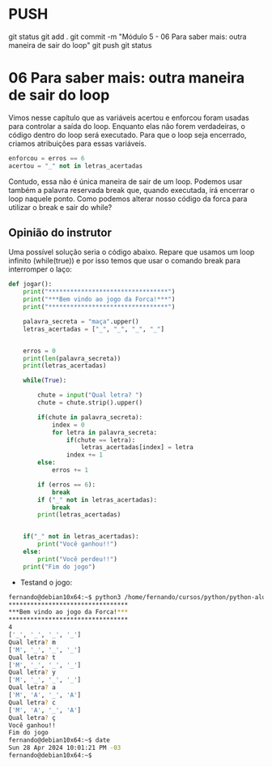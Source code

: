 
# ###################################################################################################################################################################
# ###################################################################################################################################################################
# PUSH

git status
git add .
git commit -m "Módulo 5 - 06 Para saber mais: outra maneira de sair do loop"
git push
git status


# ###################################################################################################################################################################
# ###################################################################################################################################################################
#  06 Para saber mais: outra maneira de sair do loop

Vimos nesse capítulo que as variáveis acertou e enforcou foram usadas para controlar a saída do loop. Enquanto elas não forem verdadeiras, o código dentro do loop será executado. Para que o loop seja encerrado, criamos atribuições para essas variáveis.

~~~~python
enforcou = erros == 6
acertou = "_" not in letras_acertadas
~~~~

Contudo, essa não é única maneira de sair de um loop. Podemos usar também a palavra reservada break que, quando executada, irá encerrar o loop naquele ponto. Como podemos alterar nosso código da forca para utilizar o break e sair do while?



## Opinião do instrutor

Uma possível solução seria o código abaixo. Repare que usamos um loop infinito (while(true)) e por isso temos que usar o comando break para interromper o laço:

~~~~python
def jogar():
    print("*********************************")
    print("***Bem vindo ao jogo da Forca!***")
    print("*********************************")

    palavra_secreta = "maça".upper()
    letras_acertadas = ["_", "_", "_", "_"]


    erros = 0
    print(len(palavra_secreta))
    print(letras_acertadas)

    while(True):

        chute = input("Qual letra? ")
        chute = chute.strip().upper()

        if(chute in palavra_secreta):
            index = 0
            for letra in palavra_secreta:
                if(chute == letra):
                    letras_acertadas[index] = letra
                index += 1
        else:
            erros += 1

        if (erros == 6):
            break
        if ("_" not in letras_acertadas):
            break
        print(letras_acertadas)


    if("_" not in letras_acertadas):
        print("Você ganhou!!")
    else:
        print("Você perdeu!!")
    print("Fim do jogo")
~~~~




- Testand o jogo:

~~~~bash
fernando@debian10x64:~$ python3 /home/fernando/cursos/python/python-alura/002_Python-avancando-na-linguagem/005-implementando-o-encerramento-do-jogo/06-forca.py
*********************************
***Bem vindo ao jogo da Forca!***
*********************************
4
['_', '_', '_', '_']
Qual letra? m
['M', '_', '_', '_']
Qual letra? t
['M', '_', '_', '_']
Qual letra? y
['M', '_', '_', '_']
Qual letra? a
['M', 'A', '_', 'A']
Qual letra? c
['M', 'A', '_', 'A']
Qual letra? ç
Você ganhou!!
Fim do jogo
fernando@debian10x64:~$ date
Sun 28 Apr 2024 10:01:21 PM -03
fernando@debian10x64:~$
~~~~